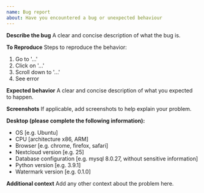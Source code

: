 ```yaml
---
name: Bug report
about: Have you encountered a bug or unexpected behaviour
---
```


**Describe the bug**
A clear and concise description of what the bug is.

**To Reproduce**
Steps to reproduce the behavior:
1. Go to '...'
2. Click on '...'
3. Scroll down to '...'
4. See error

**Expected behavior**
A clear and concise description of what you expected to happen.

**Screenshots**
If applicable, add screenshots to help explain your problem.

**Desktop (please complete the following information):**
 - OS [e.g. Ubuntu]
 - CPU [architecture x86, ARM]
 - Browser [e.g. chrome, firefox, safari]
 - Nextcloud version [e.g. 25]
 - Database configuration [e.g. mysql 8.0.27, without sensitive information]
 - Python version [e.g. 3.9.1]
 - Watermark version [e.g. 0.1.0]

**Additional context**
Add any other context about the problem here.
